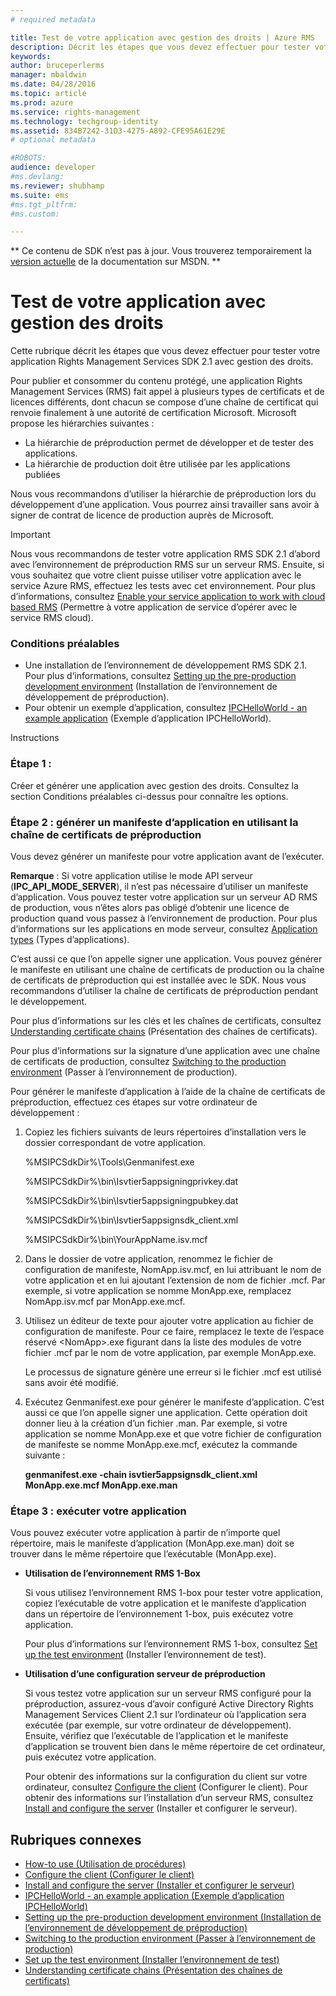 ```yaml
---
# required metadata

title: Test de votre application avec gestion des droits | Azure RMS
description: Décrit les étapes que vous devez effectuer pour tester votre application RMS SDK 2.1 avec gestion des droits.
keywords:
author: bruceperlerms
manager: mbaldwin
ms.date: 04/28/2016
ms.topic: article
ms.prod: azure
ms.service: rights-management
ms.technology: techgroup-identity
ms.assetid: 834B7242-31D3-4275-A892-CFE95A61E29E
# optional metadata

#ROBOTS:
audience: developer
#ms.devlang:
ms.reviewer: shubhamp
ms.suite: ems
#ms.tgt_pltfrm:
#ms.custom:

---
```

** Ce contenu de SDK n’est pas à jour. Vous trouverez temporairement la [version actuelle](https://msdn.microsoft.com/library/windows/desktop/hh535290(v=vs.85).aspx) de la documentation sur MSDN. **
# Test de votre application avec gestion des droits

Cette rubrique décrit les étapes que vous devez effectuer pour tester votre application Rights Management Services SDK 2.1 avec gestion des droits.

Pour publier et consommer du contenu protégé, une application Rights Management Services (RMS) fait appel à plusieurs types de certificats et de licences différents, dont chacun se compose d’une chaîne de certificat qui renvoie finalement à une autorité de certification Microsoft. Microsoft propose les hiérarchies suivantes :

-   La hiérarchie de préproduction permet de développer et de tester des applications.
-   La hiérarchie de production doit être utilisée par les applications publiées

Nous vous recommandons d’utiliser la hiérarchie de préproduction lors du développement d’une application. Vous pourrez ainsi travailler sans avoir à signer de contrat de licence de production auprès de Microsoft.

> [!IMPORTANT]
> Nous vous recommandons de tester votre application RMS SDK 2.1 d’abord avec l’environnement de préproduction RMS sur un serveur RMS. Ensuite, si vous souhaitez que votre client puisse utiliser votre application avec le service Azure RMS, effectuez les tests avec cet environnement. Pour plus d’informations, consultez [Enable your service application to work with cloud based RMS](how-to-use-file-api-with-aadrm-cloud.md) (Permettre à votre application de service d’opérer avec le service RMS cloud).

 

### Conditions préalables

-   Une installation de l’environnement de développement RMS SDK 2.1. Pour plus d’informations, consultez [Setting up the pre-production development environment](how-to-set-up-the-pre-production-development-environment.md) (Installation de l’environnement de développement de préproduction).
-   Pour obtenir un exemple d’application, consultez [IPCHelloWorld - an example application](how-to-build-your-first-application.md) (Exemple d’application IPCHelloWorld).

Instructions

### Étape 1 :

Créer et générer une application avec gestion des droits. Consultez la section Conditions préalables ci-dessus pour connaître les options.

### Étape 2 : générer un manifeste d’application en utilisant la chaîne de certificats de préproduction

Vous devez générer un manifeste pour votre application avant de l’exécuter.

**Remarque** : Si votre application utilise le mode API serveur (**IPC\_API\_MODE\_SERVER**), il n’est pas nécessaire d’utiliser un manifeste d’application. Vous pouvez tester votre application sur un serveur AD RMS de production, vous n’êtes alors pas obligé d’obtenir une licence de production quand vous passez à l’environnement de production. Pour plus d’informations sur les applications en mode serveur, consultez [Application types](application-types.md) (Types d’applications).

 

C’est aussi ce que l’on appelle signer une application. Vous pouvez générer le manifeste en utilisant une chaîne de certificats de production ou la chaîne de certificats de préproduction qui est installée avec le SDK. Nous vous recommandons d’utiliser la chaîne de certificats de préproduction pendant le développement.

Pour plus d’informations sur les clés et les chaînes de certificats, consultez [Understanding certificate chains](understanding-certificate-chains.md) (Présentation des chaînes de certificats).

Pour plus d’informations sur la signature d’une application avec une chaîne de certificats de production, consultez [Switching to the production environment](switching-to-the-production-environment.md) (Passer à l’environnement de production).

Pour générer le manifeste d’application à l’aide de la chaîne de certificats de préproduction, effectuez ces étapes sur votre ordinateur de développement :

1.  Copiez les fichiers suivants de leurs répertoires d’installation vers le dossier correspondant de votre application.

    %MSIPCSdkDir%\\Tools\\Genmanifest.exe

    %MSIPCSdkDir%\\bin\\Isvtier5appsigningprivkey.dat

    %MSIPCSdkDir%\\bin\\Isvtier5appsigningpubkey.dat

    %MSIPCSdkDir%\\bin\\Isvtier5appsignsdk\_client.xml

    %MSIPCSdkDir%\\bin\\YourAppName.isv.mcf

2.  Dans le dossier de votre application, renommez le fichier de configuration de manifeste, NomApp.isv.mcf, en lui attribuant le nom de votre application et en lui ajoutant l’extension de nom de fichier .mcf. Par exemple, si votre application se nomme MonApp.exe, remplacez NomApp.isv.mcf par MonApp.exe.mcf.

3.  Utilisez un éditeur de texte pour ajouter votre application au fichier de configuration de manifeste. Pour ce faire, remplacez le texte de l’espace réservé &lt;NomApp&gt;.exe figurant dans la liste des modules de votre fichier .mcf par le nom de votre application, par exemple MonApp.exe.

    Le processus de signature génère une erreur si le fichier .mcf est utilisé sans avoir été modifié.

4.  Exécutez Genmanifest.exe pour générer le manifeste d’application. C’est aussi ce que l’on appelle signer une application. Cette opération doit donner lieu à la création d’un fichier .man. Par exemple, si votre application se nomme MonApp.exe et que votre fichier de configuration de manifeste se nomme MonApp.exe.mcf, exécutez la commande suivante :

    **genmanifest.exe -chain isvtier5appsignsdk\_client.xml MonApp.exe.mcf MonApp.exe.man**

### Étape 3 : exécuter votre application

Vous pouvez exécuter votre application à partir de n’importe quel répertoire, mais le manifeste d’application (MonApp.exe.man) doit se trouver dans le même répertoire que l’exécutable (MonApp.exe).

-   **Utilisation de l’environnement RMS 1-Box**

    Si vous utilisez l’environnement RMS 1-box pour tester votre application, copiez l’exécutable de votre application et le manifeste d’application dans un répertoire de l’environnement 1-box, puis exécutez votre application.

    Pour plus d’informations sur l’environnement RMS 1-box, consultez [Set up the test environment](how-to-set-up-your-test-environment.md) (Installer l’environnement de test).

-   **Utilisation d’une configuration serveur de préproduction**

    Si vous testez votre application sur un serveur RMS configuré pour la préproduction, assurez-vous d’avoir configuré Active Directory Rights Management Services Client 2.1 sur l’ordinateur où l’application sera exécutée (par exemple, sur votre ordinateur de développement). Ensuite, vérifiez que l’exécutable de l’application et le manifeste d’application se trouvent bien dans le même répertoire de cet ordinateur, puis exécutez votre application.

    Pour obtenir des informations sur la configuration du client sur votre ordinateur, consultez [Configure the client](how-to-configure-the-ad-rms-client-2-0.md) (Configurer le client). Pour obtenir des informations sur l’installation d’un serveur RMS, consultez [Install and configure the server](how-to-install-and-configure-an-rms-server.md) (Installer et configurer le serveur).

## Rubriques connexes

* [How-to use (Utilisation de procédures)](how-to-use-msipc.md)
* [Configure the client (Configurer le client)](how-to-configure-the-ad-rms-client-2-0.md)
* [Install and configure the server (Installer et configurer le serveur)](how-to-install-and-configure-an-rms-server.md)
* [IPCHelloWorld - an example application (Exemple d’application IPCHelloWorld)](how-to-build-your-first-application.md)
* [Setting up the pre-production development environment (Installation de l’environnement de développement de préproduction)](how-to-set-up-the-pre-production-development-environment.md)
* [Switching to the production environment (Passer à l’environnement de production)](switching-to-the-production-environment.md)
* [Set up the test environment (Installer l’environnement de test)](how-to-set-up-your-test-environment.md)
* [Understanding certificate chains (Présentation des chaînes de certificats)](understanding-certificate-chains.md)
 

 





<!--HONumber=Jun16_HO1-->


